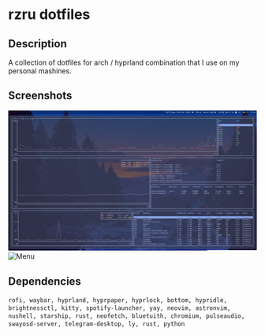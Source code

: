 # rzru dotfiles

## Description

A collection of dotfiles for arch / hyprland combination that I use on my personal mashines. 

## Screenshots

![Bottom](./screenshots/btm.png "btm")
![Menu](./screenshots/menu.png "menu")

## Dependencies

```
rofi, waybar, hyprland, hyprpaper, hyprlock, bottom, hypridle, brightnessctl, kitty, spotify-launcher, yay, neovim, astronvim, nushell, starship, rust, neofetch, bluetuith, chromium, pulseaudio, swayosd-server, telegram-desktop, ly, rust, python
```
